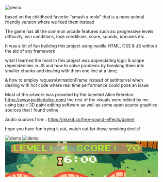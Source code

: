 ![demo](/img/demo1.gif)


based on the childhood favorite "smash a mole" that is a more animal friendly version where we feed them instead

The game has all the common arcade features such as: progressive levels difficulty, win conditions, lose conditions, score, sounds, bonuses etc..

It was a lot of fun building this project using vanilla HTML, CSS & JS without the aid of any framework

what I learned the most in this project was appreciating logic & scope dependencies in JS and how to solve problems by breaking them into smaller chunks and dealing with them one line at a time;

& how to employ requestAnimationFrame instead of setInterval when dealing with hot code where real time performance could pose an issue

Most of the artwork was provided by the talented Alice Brereton
https://www.pickledalice.com/
the rest of the visuals were edited by me using basic 3D paint editing software as well as some open source graphics sources that I found online

Audio sources from :
https://mixkit.co/free-sound-effects/game/

hope you have fun trying it out, watch out for those smoking devils!

![demo](/img/demo2.gif)
![demo](/img/demo3.gif)
![demo](/img/demo4.gif)
